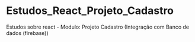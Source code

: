 # Estudos_React_Projeto_Cadastro
Estudos sobre react - Modulo: Projeto Cadastro (Integração com Banco de dados (firebase))
